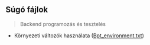 ## Súgó fájlok

> Backend programozás és tesztelés

- Környezeti változók használata ([Bpt_environment.txt](https://barsonyj.github.io/help/bpt/Bpt_environment.txt))
